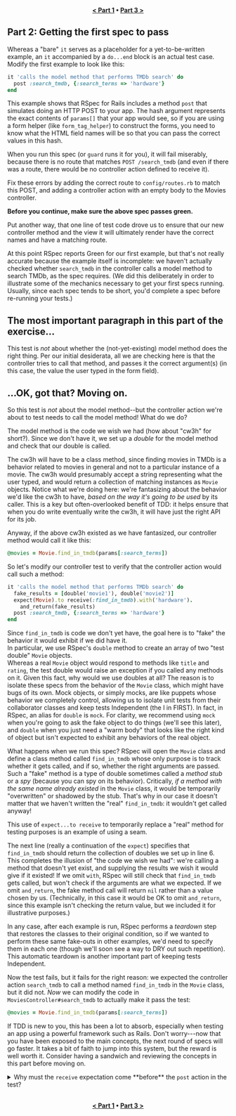 
<p align="center">
<b><a href="README.md">&lt; Part 1</a> &bull; <a href="part3.md">Part 3 &gt;</a></b>
</p>

## Part 2: Getting the first spec to pass

Whereas a "bare" `it` serves as a
placeholder for a yet-to-be-written example, an `it` accompanied
by a `do...end` block is an actual test case.
Modify the first example to look like this:

```ruby
it 'calls the model method that performs TMDb search' do
  post :search_tmdb, {:search_terms => 'hardware'}
end
```

This example shows that RSpec for Rails includes a method `post` that
simulates doing an HTTP POST to your app.  The hash argument
represents the exact contents of `params[]` that your app would see,
so if you are using a form helper (like `form_tag_helper`) to
construct the forms, you need to know what the HTML field names will
be so that you can pass the correct values in this hash.

When you run this spec (or `guard` runs it for you), it will fail
miserably, because there is no route that matches `POST /search_tmdb`
(and even if there was a route, there would be no controller action
defined to receive it).

Fix these errors by adding the correct route to `config/routes.rb`
to match this POST, and adding a controller action with an empty body
to the Movies controller.

**Before you continue, make sure the above spec passes green.**

Put another way, that one line of test code drove us to
ensure that our new controller method and the view it will ultimately
render have the correct names and have a matching route.

At this point RSpec reports Green for our first example, but that's not
really accurate because the example itself is incomplete: we
haven't actually checked whether `search_tmdb` in the controller calls a model method to
search TMDb, as the spec requires.  (We did this deliberately in order
to illustrate some of the mechanics necessary to get your first specs
running.  Usually, since each spec tends to be short, you'd complete a
spec before re-running your tests.) 

## The most important paragraph in this part of the exercise...

This test
is _not_ about whether the (not-yet-existing) model method does the
right thing.  Per our initial desiderata, all we are checking here is
that the controller tries to call that method, and passes it the
correct argument(s) (in this case, the value the user typed in the
form field).

## ...OK, got that? Moving on.

So this test is _not_ about the model method--but the controller
action we're about to test needs to call the model method!  What do we
do?

The model method is the code we wish we had (how about "cw3h" for
short?).  Since we don't have it, we set up a _double_ for the model
method and check that our double is called.

The cw3h will have to be a class method, since finding movies
in TMDb is a behavior related to movies in general and not to a
particular instance of a movie.  The cw3h would
presumably accept a string representing what the user typed, and would
return a collection of matching instances as `Movie` objects.
Notice what we're doing here: we're fantasizing about the
behavior we'd like the cw3h to have, _based on the way it's going to
be used_ by its caller.  This is a key but often-overlooked benefit of
TDD: it helps ensure that when you do write eventually write the cw3h,
it will have just the right API for its job.

Anyway, if the above cw3h existed as we have fantasized, our
controller method would call it like this:

```ruby
@movies = Movie.find_in_tmdb(params[:search_terms])
```

So let's modify our controller test to verify that the controller
action would call such a method:

```ruby
it 'calls the model method that performs TMDb search' do
  fake_results = [double('movie1'), double('movie2')]
  expect(Movie).to receive(:find_in_tmdb).with('hardware').
    and_return(fake_results)
  post :search_tmdb, {:search_terms => 'hardware'}
end
```

Since `find_in_tmdb` is code we don't yet have, the goal here is to
"fake" the 
behavior it would exhibit if we did have it.  
In particular, 
we use RSpec's `double` method 
to create an array of two "test double" `Movie` objects.  
Whereas a real `Movie` object would respond to methods like `title`
and `rating`, the test double would raise an exception if you called
any methods on it.  Given this fact, why would we use  doubles at
all?  The reason is to isolate these specs from the behavior of the
`Movie` class, which might have bugs of its own.  Mock objects, or
simply mocks, are like
puppets whose behavior we completely control, allowing us to
isolate unit tests 
from their collaborator classes and keep tests Independent (the I in
FIRST).
In fact, in RSpec, an alias for `double` is `mock`.  For clarity,
we recommend using `mock` when you're going to ask the
fake object to do things (we'll see this later), and `double` when you just need a
"warm body" that looks like the right kind of object but isn't expected
to exhibit any behaviors of the real object.

What happens when we run this spec?  RSpec will open the `Movie` class
and define a class method called `find_in_tmdb` whose only purpose
is to track whether it gets called, and if so, whether the right
arguments are passed.  Such a "fake" method is a type of double
sometimes called a _method stub_ or a _spy_ (because you can spy on
its behavior).  Critically, _if a method with the same name
  already existed_ in the `Movie` class, it would be 
temporarily "overwritten" or shadowed by the stub.
That's why in our case it doesn't matter that we
haven't written the "real" `find_in_tmdb`: it wouldn't get called anyway!

This use of `expect...to receive` to temporarily replace a "real" method
for testing purposes is an example of using a seam.

The next line (really a continuation of the `expect`) specifies that
`find_in_tmdb` should return the collection of doubles we set up in
line 6.  This completes the illusion of "the code we wish we had":
we're calling a method that doesn't yet exist, and supplying the
results we wish it would give if it existed!  If we omit `with`, RSpec
will still check that `find_in_tmdb` gets called, but won't check if
the arguments are what we expected.  If we omit `and_return`, the fake
method call will return `nil` rather than a value chosen by us.
(Technically, in this case it would be OK to omit `and_return`, since
this example isn't checking the return value, but we included it for
illustrative purposes.)

In any case, after each example is run, RSpec performs a _teardown_
step that restores the classes to their original condition, so if we
wanted to perform these same fake-outs in other examples, we'd need to
specify them in each one (though we'll soon see a way to DRY out such
repetition).  This automatic teardown is another important part of
keeping tests Independent.

Now the test fails, but it fails for the right reason: we expected the
controller action `search_tmdb` to call a method named `find_in_tmdb`
in the `Movie` class, but it did not.  _Now_ we can modify the code in
`MoviesController#search_tmdb` to
actually make it pass the test:

```ruby
@movies = Movie.find_in_tmdb(params[:search_terms])
```

If TDD is new to you, this has been a lot to absorb, especially when
testing an app using a powerful framework such as Rails.  Don't
worry---now that you have been exposed to the main concepts, the next
round of specs will go faster.  It takes a bit of faith to jump into
this system, but the reward is well worth it.  Consider having a
sandwich and reviewing the concepts in this part before moving on.

<details>
  <summary>
  Why must the <code>receive</code> expectation  come
  **before** the <code>post</code> action in the test?
  </summary>
  <p><blockquote>
  As part of the test setup, the expectation needs to establish a
  method stub for <code>find_in_tmdb</code> that can be monitored to make sure it was
  called.  Since the <code>post</code> action is eventually going to result in calling
  <code>find_in_tmdb</code>, the double must be set up before the <code>post</code>
  occurs.
  </blockquote></p>
</details>
<br />

<p align="center">
<b><a href="README.md">&lt; Part 1</a> &bull; <a href="part3.md">Part 3 &gt;</a></b>
</p>
